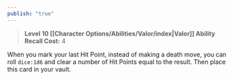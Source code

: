 ```yaml
---
publish: "true"
---
```

> **Level 10 [[Character Options/Abilities/Valor/index|Valor]] Ability**
> **Recall Cost:** 4

When you mark your last Hit Point, instead of making a death move, you can roll  `dice:1d6` and clear a number of Hit Points equal to the result. Then place this card in your vault.
